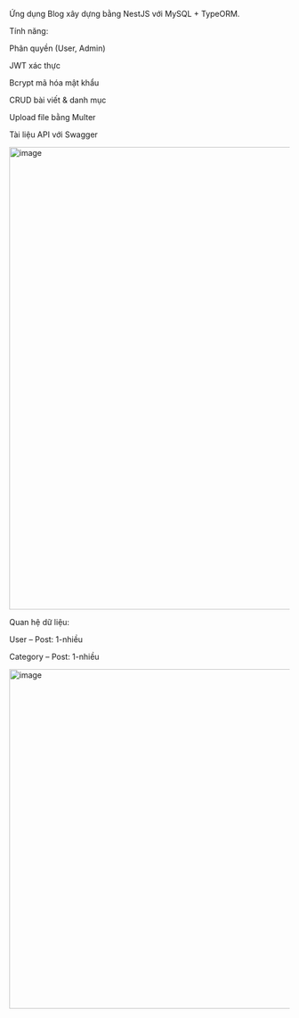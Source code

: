 Ứng dụng Blog xây dựng bằng NestJS với MySQL + TypeORM.

Tính năng:

Phân quyền (User, Admin)

JWT xác thực

Bcrypt mã hóa mật khẩu

CRUD bài viết & danh mục

Upload file bằng Multer

Tài liệu API với Swagger

<img width="1011" height="831" alt="image" src="https://github.com/user-attachments/assets/71d78015-9f09-4762-bc22-a184e67bb181" />

Quan hệ dữ liệu:

User – Post: 1-nhiều

Category – Post: 1-nhiều

<img width="617" height="610" alt="image" src="https://github.com/user-attachments/assets/04b184f4-a631-4101-9609-c62a5d2a80b6" />
